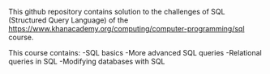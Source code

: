 This github repository contains solution to the challenges of SQL (Structured Query Language) of the https://www.khanacademy.org/computing/computer-programming/sql course.

This course contains:
-SQL basics
-More advanced SQL queries
-Relational queries in SQL
-Modifying databases with SQL
